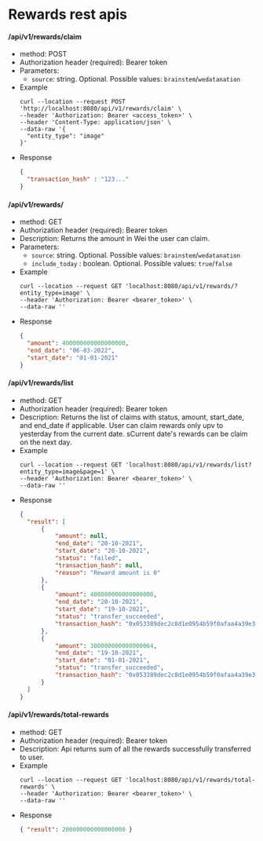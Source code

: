 # Rewards rest apis

#### /api/v1/rewards/claim

- method: POST
- Authorization header (required): Bearer token
- Parameters:
    - `source`: string. Optional. Possible values: `brainstem`/`wedatanation`
- Example
  ```
  curl --location --request POST 'http://localhost:8080/api/v1/rewards/claim' \
  --header 'Authorization: Bearer <access_token>' \
  --header 'Content-Type: application/json' \
  --data-raw '{
    "entity_type": "image"
  }'
  ```
- Response
  ```JSON
  {
    "transaction_hash" : "123..."
  }
  ```

#### /api/v1/rewards/

- method: GET
- Authorization header (required): Bearer token
- Description: Returns the amount in Wei the user can claim.
- Parameters:
    - `source`: string. Optional. Possible values: `brainstem`/`wedatanation`
    - `include_today` : boolean. Optional. Possible values: `true`/`false`
- Example
  ```
  curl --location --request GET 'localhost:8080/api/v1/rewards/?entity_type=image' \
  --header 'Authorization: Bearer <bearer_token>' \
  --data-raw ''
  ```
- Response
  ```JSON
  {
    "amount": 400000000000000000,
    "end_date": "06-03-2022",
    "start_date": "01-01-2021"
  }
  ```

#### /api/v1/rewards/list

- method: GET
- Authorization header (required): Bearer token
- Description: Returns the list of claims with status, amount, start_date, and end_date if applicable. 
  User can claim rewards only upv to yesterday from the current date. sCurrent date's rewards can be claim on the next day.
- Example
  ```
  curl --location --request GET 'localhost:8080/api/v1/rewards/list?entity_type=image&page=1' \
  --header 'Authorization: Bearer <bearer_token>' \
  --data-raw ''
  ```
- Response
  ```JSON
  {
    "result": [
        {
            "amount": null,
            "end_date": "20-10-2021",
            "start_date": "20-10-2021",
            "status": "failed",
            "transaction_hash": null,
            "reason": "Reward amount is 0"
        },
        {
            "amount": 400000000000000000,
            "end_date": "20-10-2021",
            "start_date": "19-10-2021",
            "status": "transfer_succeeded",
            "transaction_hash": "0x053389dec2c8d1e0954b59f0afaa4a39e3ad8183adb32a93394104f03ec398d4"
        },
        {
            "amount": 300000000000000064,
            "end_date": "19-10-2021",
            "start_date": "01-01-2021",
            "status": "transfer_succeeded",
            "transaction_hash": "0x053389dec2c8d1e0954b59f0afaa4a39e3ad8183adb32a93394104f03ec398d4"
        }
    ]
  }
  ```

#### /api/v1/rewards/total-rewards

- method: GET
- Authorization header (required): Bearer token
- Description: Api returns sum of all the rewards successfully transferred to user.
- Example
  ```
  curl --location --request GET 'localhost:8080/api/v1/rewards/total-rewards' \
  --header 'Authorization: Bearer <bearer_token>' \
  --data-raw ''
  ```
- Response
  ```JSON
  { "result": 200000000000000000 }
  ```
